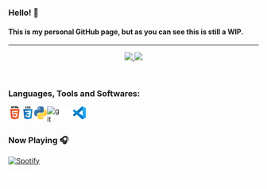 ### Hello! 👋
#### This is my personal GitHub page, but as you can see this is still a WIP.
<hr></hr>
<!-- <p>
  <a href="https://app.daily.dev/NapeX"><img src="https://github.com/PalmaAnd/PalmaAnd/blob/main/devcard.svg" width="400" alt="NapeX's Dev Card"/></a>
</p> -->

<p align="center">
  <a href="https://github.com/PalmaAnd">
    <img height="180em" src="https://github-readme-stats-eight-theta.vercel.app/api?username=PalmaAnd&show_icons=true&theme=algolia&include_all_commits=true&count_private=true"/>
    <img height="180em" src="https://github-readme-stats-eight-theta.vercel.app/api/top-langs/?username=PalmaAnd&layout=compact&langs_count=8&theme=algolia"/>
  </a>
</p>

<br/>

### Languages, Tools and Softwares:


<a href="https://www.w3.org/html/" target="_blank"><img align="left" alt="HTML5" width="26px" src="https://raw.githubusercontent.com/github/explore/80688e429a7d4ef2fca1e82350fe8e3517d3494d/topics/html/html.png" /></a>
<a href="https://www.w3schools.com/css/" target="_blank"><img align="left" alt="CSS3" width="26px" src="https://raw.githubusercontent.com/github/explore/80688e429a7d4ef2fca1e82350fe8e3517d3494d/topics/css/css.png" /></a>
<a href="https://www.python.org" target="_blank"> <img align="left" alt="Python" width="26px" src="https://github.com/Aakarsh-B/trying-repos/blob/master/python-5.svg?raw=true"/> </a>
<a href="https://git-scm.com/" target="_blank"> <img align="left" alt="git" width="26px" src="https://www.vectorlogo.zone/logos/git-scm/git-scm-icon.svg"/> </a>
<a href="https://github.com/PalmaAnd/" target="_blank"> <img align="left" alt="GitHub" width="26px" src="https://github.com/Aakarsh-B/trying-repos/blob/master/github.svg" /> </a>
<img align="left" alt="Visual Studio Code" width="26px" src="https://raw.githubusercontent.com/github/explore/80688e429a7d4ef2fca1e82350fe8e3517d3494d/topics/visual-studio-code/visual-studio-code.png" />

<br />
<br />

### Now Playing 🎧

[![Spotify](https://github-readme-remake.vercel.app/api/spotify)](https://open.spotify.com/user/napex_96)
<br/>

<a href="https://www.linkedin.com/in/andr%C3%A8-palma-65b99a223/" target="_blank"><img align="left" alt="Andrè Palma | LinkedIn" width="22px" src="https://github.com/Aakarsh-B/trying-repos/blob/master/linkedin.svg" />
<a href="https://twitter.com/Palma_Andr" target="_blank"><img align="left" alt="Andrè Palma | Twitter" width="22px" src="https://github.com/Aakarsh-B/trying-repos/blob/master/twitter.svg" />
<br/>
